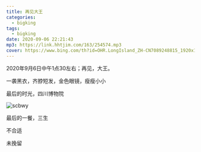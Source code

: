 ```yaml
---
title: 再见大王
categories:
  - bigking
tags:
  - bigking
date: 2020-09-06 22:21:43
mp3: https://link.hhtjim.com/163/254574.mp3
cover: https://www.bing.com/th?id=OHR.LongIsland_ZH-CN7089248815_1920x1080.jpg&rf=LaDigue_1920x1080.jpg
---
```


2020年9月6日中午1点30左右；再见，大王。

一袭黑衣，齐脖短发，金色眼镜，瘦瘦小小

最后的时光，四川博物院

![scbwy](scbwy.jpg)

最后的一餐，三生

不合适

未挽留
